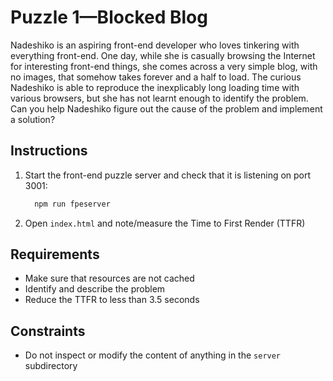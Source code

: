 # Puzzle 1—Blocked Blog

Nadeshiko is an aspiring front-end developer who loves tinkering with everything front-end. One day, while she is casually browsing the Internet for interesting front-end things, she comes across a very simple blog, with no images, that somehow takes forever and a half to load. The curious Nadeshiko is able to reproduce the inexplicably long loading time with various browsers, but she has not learnt enough to identify the problem. Can you help Nadeshiko figure out the cause of the problem and implement a solution?

## Instructions

1. Start the front-end puzzle server and check that it is listening on port 3001:

    ```sh
      npm run fpeserver
    ```
2. Open `index.html` and note/measure the Time to First Render (TTFR)

## Requirements

* Make sure that resources are not cached
* Identify and describe the problem
* Reduce the TTFR to less than 3.5 seconds

## Constraints

* Do not inspect or modify the content of anything in the `server` subdirectory
